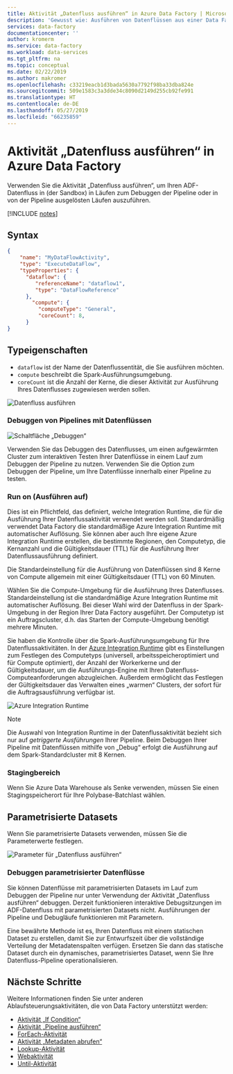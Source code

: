 ```yaml
---
title: Aktivität „Datenfluss ausführen“ in Azure Data Factory | Microsoft-Dokumentation
description: 'Gewusst wie: Ausführen von Datenflüssen aus einer Data Factory-Pipeline heraus.'
services: data-factory
documentationcenter: ''
author: kromerm
ms.service: data-factory
ms.workload: data-services
ms.tgt_pltfrm: na
ms.topic: conceptual
ms.date: 02/22/2019
ms.author: makromer
ms.openlocfilehash: c33219eacb1d3bada5630a7792f98ba33dba824e
ms.sourcegitcommit: 509e1583c3a3dde34c8090d2149d255cb92fe991
ms.translationtype: HT
ms.contentlocale: de-DE
ms.lasthandoff: 05/27/2019
ms.locfileid: "66235859"
---
```

# <a name="execute-data-flow-activity-in-azure-data-factory"></a>Aktivität „Datenfluss ausführen“ in Azure Data Factory
Verwenden Sie die Aktivität „Datenfluss ausführen“, um Ihren ADF-Datenfluss in (der Sandbox) in Läufen zum Debuggen der Pipeline oder in von der Pipeline ausgelösten Läufen auszuführen.

[!INCLUDE [notes](../../includes/data-factory-data-flow-preview.md)]

## <a name="syntax"></a>Syntax

```json
{
    "name": "MyDataFlowActivity",
    "type": "ExecuteDataFlow",
    "typeProperties": {
      "dataflow": {
         "referenceName": "dataflow1",
         "type": "DataFlowReference"
      },
        "compute": {
          "computeType": "General",
          "coreCount": 8,
      }
}

```

## <a name="type-properties"></a>Typeigenschaften

* ```dataflow``` ist der Name der Datenflussentität, die Sie ausführen möchten.
* ```compute``` beschreibt die Spark-Ausführungsumgebung.
* ```coreCount``` ist die Anzahl der Kerne, die dieser Aktivität zur Ausführung Ihres Datenflusses zugewiesen werden sollen.

![Datenfluss ausführen](media/data-flow/activity-data-flow.png "Datenfluss ausführen")

### <a name="debugging-pipelines-with-data-flows"></a>Debuggen von Pipelines mit Datenflüssen

![Schaltfläche „Debuggen“](media/data-flow/debugbutton.png "Schaltfläche „Debuggen“")

Verwenden Sie das Debuggen des Datenflusses, um einen aufgewärmten Cluster zum interaktiven Testen Ihrer Datenflüsse in einem Lauf zum Debuggen der Pipeline zu nutzen. Verwenden Sie die Option zum Debuggen der Pipeline, um Ihre Datenflüsse innerhalb einer Pipeline zu testen.

### <a name="run-on"></a>Run on (Ausführen auf)

Dies ist ein Pflichtfeld, das definiert, welche Integration Runtime, die für die Ausführung Ihrer Datenflussaktivität verwendet werden soll. Standardmäßig verwendet Data Factory die standardmäßige Azure Integration Runtime mit automatischer Auflösung. Sie können aber auch Ihre eigene Azure Integration Runtime erstellen, die bestimmte Regionen, den Computetyp, die Kernanzahl und die Gültigkeitsdauer (TTL) für die Ausführung Ihrer Datenflussausführung definiert.

Die Standardeinstellung für die Ausführung von Datenflüssen sind 8 Kerne von Compute allgemein mit einer Gültigkeitsdauer (TTL) von 60 Minuten.

Wählen Sie die Compute-Umgebung für die Ausführung Ihres Datenflusses. Standardeinstellung ist die standardmäßige Azure Integration Runtime mit automatischer Auflösung. Bei dieser Wahl wird der Datenfluss in der Spark-Umgebung in der Region Ihrer Data Factory ausgeführt. Der Computetyp ist ein Auftragscluster, d.h. das Starten der Compute-Umgebung benötigt mehrere Minuten.

Sie haben die Kontrolle über die Spark-Ausführungsumgebung für Ihre Datenflussaktivitäten. In der [Azure Integration Runtime](concepts-integration-runtime.md) gibt es Einstellungen zum Festlegen des Computetyps (universell, arbeitsspeicheroptimiert und für Compute optimiert), der Anzahl der Workerkerne und der Gültigkeitsdauer, um die Ausführungs-Engine mit Ihren Datenfluss-Computeanforderungen abzugleichen. Außerdem ermöglicht das Festlegen der Gültigkeitsdauer das Verwalten eines „warmen“ Clusters, der sofort für die Auftragsausführung verfügbar ist.

![Azure Integration Runtime](media/data-flow/ir-new.png "Azure Integration Runtime")

> [!NOTE]
> Die Auswahl von Integration Runtime in der Datenflussaktivität bezieht sich nur auf *getriggerte Ausführungen* Ihrer Pipeline. Beim Debuggen Ihrer Pipeline mit Datenflüssen mithilfe von „Debug“ erfolgt die Ausführung auf dem Spark-Standardcluster mit 8 Kernen.

### <a name="staging-area"></a>Stagingbereich

Wenn Sie Azure Data Warehouse als Senke verwenden, müssen Sie einen Stagingspeicherort für Ihre Polybase-Batchlast wählen.

## <a name="parameterized-datasets"></a>Parametrisierte Datasets

Wenn Sie parametrisierte Datasets verwenden, müssen Sie die Parameterwerte festlegen.

![Parameter für „Datenfluss ausführen“](media/data-flow/params.png "Parameter")

### <a name="debugging-parameterized-data-flows"></a>Debuggen parametrisierter Datenflüsse

Sie können Datenflüsse mit parametrisierten Datasets im Lauf zum Debuggen der Pipeline nur unter Verwendung der Aktivität „Datenfluss ausführen“ debuggen. Derzeit funktionieren interaktive Debugsitzungen im ADF-Datenfluss mit parametrisierten Datasets nicht. Ausführungen der Pipeline und Debugläufe funktionieren mit Parametern.

Eine bewährte Methode ist es, Ihren Datenfluss mit einem statischen Dataset zu erstellen, damit Sie zur Entwurfszeit über die vollständige Verteilung der Metadatenspalten verfügen. Ersetzen Sie dann das statische Dataset durch ein dynamisches, parametrisiertes Dataset, wenn Sie Ihre Datenfluss-Pipeline operationalisieren.

## <a name="next-steps"></a>Nächste Schritte
Weitere Informationen finden Sie unter anderen Ablaufsteuerungsaktivitäten, die von Data Factory unterstützt werden: 

- [Aktivität „If Condition“](control-flow-if-condition-activity.md)
- [Aktivität „Pipeline ausführen“](control-flow-execute-pipeline-activity.md)
- [ForEach-Aktivität](control-flow-for-each-activity.md)
- [Aktivität „Metadaten abrufen“](control-flow-get-metadata-activity.md)
- [Lookup-Aktivität](control-flow-lookup-activity.md)
- [Webaktivität](control-flow-web-activity.md)
- [Until-Aktivität](control-flow-until-activity.md)
